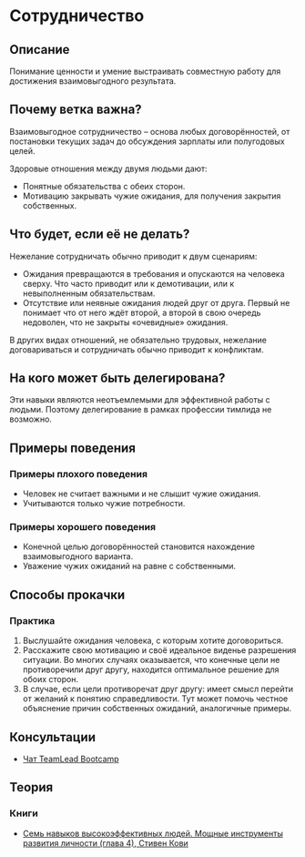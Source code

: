 # Сотрудничество
## Описание
Понимание ценности и умение выстраивать совместную работу для достижения взаимовыгодного результата.

## Почему ветка важна?
Взаимовыгодное сотрудничество – основа любых договорённостей, от постановки текущих задач до обсуждения зарплаты или полугодовых целей.

Здоровые отношения между двумя людьми дают:
- Понятные обязательства с обеих сторон.
- Мотивацию закрывать чужие ожидания, для получения закрытия собственных.

## Что будет, если её не делать?
Нежелание сотрудничать обычно приводит к двум сценариям:
- Ожидания превращаются в требования и опускаются на человека сверху. Что часто приводит или к демотивации, или к невыполненным обязательствам.
- Отсутствие или неявные ожидания людей друг от друга. Первый не понимает что от него ждёт второй, а второй в свою очередь недоволен, что не закрыты «очевидные» ожидания.

В других видах отношений, не обязательно трудовых, нежелание договариваться и сотрудничать обычно приводит к конфликтам.

## На кого может быть делегирована?
Эти навыки являются неотъемлемыми для эффективной работы с людьми. Поэтому делегирование в рамках профессии тимлида не возможно.

## Примеры поведения
### Примеры плохого поведения
- Человек не считает важными и не слышит чужие ожидания.
- Учитываются только чужие потребности.

### Примеры хорошего поведения
- Конечной целью договорённостей становится нахождение взаимовыгодного варианта.
- Уважение чужих ожиданий на равне с собственными.


## Способы прокачки
### Практика
1. Выслушайте ожидания человека, с которым хотите договориться.
2. Расскажите свою мотивацию и своё идеальное виденье разрешения ситуации. Во многих случаях оказывается, что  конечные цели не противоречили друг другу, находится оптимальное решение для обоих сторон.
3. В случае, если цели противоречат друг другу: имеет смысл перейти от желаний к понятию справедливости. Тут может помочь честное объяснение причин собственных ожиданий, аналогичные примеры.

## Консультации
- [Чат TeamLead Bootcamp](https://t.me/tlbootcamp)

## Теория
### Книги
- [Семь навыков высокоэффективных людей. Мощные инструменты развития личности (глава 4), Стивен Кови](https://www.ozon.ru/context/detail/id/4749424/)
